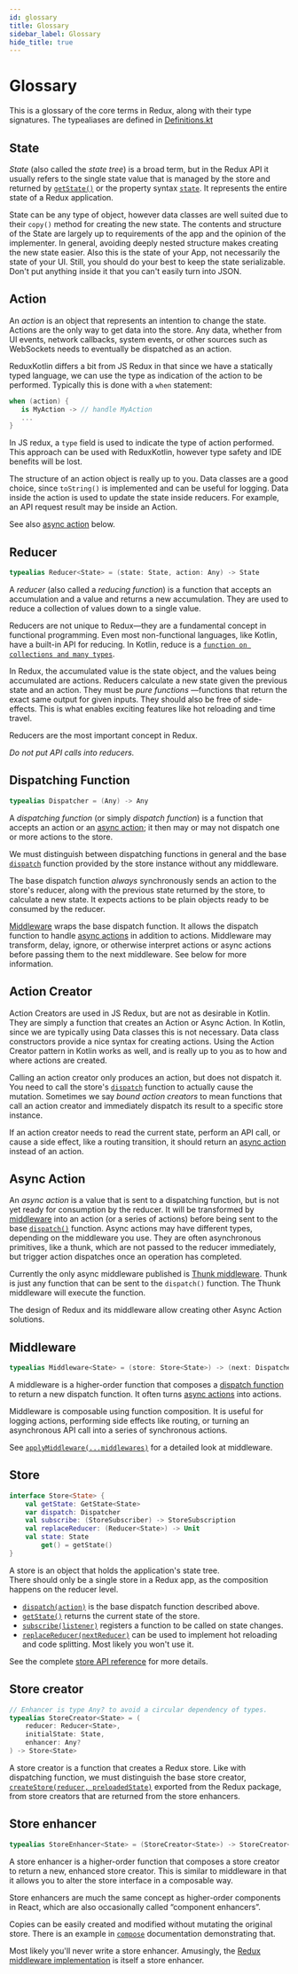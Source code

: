 ```yaml
---
id: glossary
title: Glossary
sidebar_label: Glossary
hide_title: true
---
```


# Glossary

This is a glossary of the core terms in Redux, along with their type signatures. The typealiases are
defined in [Definitions.kt](todo)

## State

_State_ (also called the _state tree_) is a broad term, but in the Redux API it usually refers to 
the single state value that is managed by the store and returned by 
[`getState()`](api/Store.md#getState) or the property syntax [`state`](api/Store.md#getState). It 
represents the entire state of a Redux application.

State can be any type of object, however data classes are well suited due to their `copy()` method 
for creating the new state.  The contents and structure of the State are largely up to requirements 
of the app and the opinion of the implementer.  In general, avoiding deeply nested structure makes 
creating the new state easier.  Also this is the state of your App, not necessarily the state of 
your UI. Still, you should do your best to keep the state serializable. Don't put anything inside it
that you can't easily turn into JSON.

## Action

An _action_ is an object that represents an intention to change the state. Actions are the only way 
to get data into the store. Any data, whether from UI events, network callbacks, system events, or 
other sources such as WebSockets needs to eventually be dispatched as an action.

ReduxKotlin differs a bit from JS Redux in that since we have a statically typed language, we can 
use the type as indication of the action to be performed. Typically this is done with a `when` 
statement:

```kotlin
when (action) {
   is MyAction -> // handle MyAction
   ...
}
```

In JS redux, a `type` field is used to indicate the type of action performed. This approach can be 
used with ReduxKotlin, however type safety and IDE benefits will be lost.

The structure of an action object is really up to you.  Data classes are a good choice, since 
`toString()` is implemented and can be useful for logging. Data inside the action is used to update 
the state inside reducers. For example, an API request result may be inside an Action.

See also [async action](#async-action) below.

## Reducer

```kotlin
typealias Reducer<State> = (state: State, action: Any) -> State
```

A _reducer_ (also called a _reducing function_) is a function that accepts an accumulation and a 
value and returns a new accumulation. They are used to reduce a collection of values down to a 
single value.

Reducers are not unique to Redux—they are a fundamental concept in functional programming. Even most 
non-functional languages, like Kotlin, have a built-in API for reducing. In Kotlin, reduce is a 
[`function on collections and many types`](https://kotlinlang.org/api/latest/jvm/stdlib/kotlin.collections/reduce.html).

In Redux, the accumulated value is the state object, and the values being accumulated are actions. 
Reducers calculate a new state given the previous state and an action. They must be _pure functions_
—functions that return the exact same output for given inputs. They should also be free of 
side-effects. This is what enables exciting features like hot reloading and time travel.

Reducers are the most important concept in Redux.

_Do not put API calls into reducers._

## Dispatching Function

```kotlin
typealias Dispatcher = (Any) -> Any
```

A _dispatching function_ (or simply _dispatch function_) is a function that accepts an action or an 
[async action](#async-action); it then may or may not dispatch one or more actions to the store.

We must distinguish between dispatching functions in general and the base 
[`dispatch`](api/Store.md#dispatchaction) function provided by the store instance without any 
middleware.

The base dispatch function _always_ synchronously sends an action to the store's reducer, along with
the previous state returned by the store, to calculate a new state. It expects actions to be plain 
objects ready to be consumed by the reducer.

[Middleware](#middleware) wraps the base dispatch function. It allows the dispatch function to 
handle [async actions](#async-action) in addition to actions. Middleware may transform, delay, 
ignore, or otherwise interpret actions or async actions before passing them to the next middleware. 
See below for more information.

## Action Creator

Action Creators are used in JS Redux, but are not as desirable in Kotlin. They are simply a function
that creates an Action or Async Action. In Kotlin, since we are typically using Data classes this is
not necessary. Data class constructors provide a nice syntax for creating actions. Using the Action
Creator pattern in Kotlin works as well, and is really up to you as to how and where actions are
created.

Calling an action creator only produces an action, but does not dispatch it. You need to call the
store's [`dispatch`](api/Store.md#dispatchaction) function to actually cause the mutation. Sometimes
we say _bound action creators_ to mean functions that call an action creator and immediately 
dispatch its result to a specific store instance.

If an action creator needs to read the current state, perform an API call, or cause a side effect,
like a routing transition, it should return an [async action](#async-action) instead of an action.

## Async Action

An _async action_ is a value that is sent to a dispatching function, but is not yet ready for
consumption by the reducer. It will be transformed by [middleware](#middleware) into an action (or a
series of actions) before being sent to the base [`dispatch()`](api/Store.md#dispatchaction) 
function. Async actions may have different types, depending on the middleware you use. They are 
often asynchronous primitives, like a thunk, which are not passed to the reducer immediately, but 
trigger action dispatches once an operation has completed.

Currently the only async middleware published is
[Thunk middleware](https://github.com/reduxkotlin/redux-kotlin-thunk). Thunk is just any function
that can be sent to the `dispatch()` function. The Thunk middleware will execute the function.

The design of Redux and its middleware allow creating other Async Action solutions.

## Middleware

```kotlin
typealias Middleware<State> = (store: Store<State>) -> (next: Dispatcher) -> (action: Any) -> Any
```

A middleware is a higher-order function that composes a
[dispatch function](#dispatching-function) to return a new dispatch function. It often turns
[async actions](#async-action) into actions.

Middleware is composable using function composition. It is useful for logging actions, performing
side effects like routing, or turning an asynchronous API call into a series of synchronous actions.

See [`applyMiddleware(...middlewares)`](./api/applyMiddleware.md) for a detailed look at middleware.

## Store

```kotlin
interface Store<State> {
    val getState: GetState<State>
    var dispatch: Dispatcher
    val subscribe: (StoreSubscriber) -> StoreSubscription
    val replaceReducer: (Reducer<State>) -> Unit
    val state: State
        get() = getState()
}
```

A store is an object that holds the application's state tree.  
There should only be a single store in a Redux app, as the composition happens on the reducer level.

- [`dispatch(action)`](api/Store.md#dispatchaction) is the base dispatch function described above.
- [`getState()`](api/Store.md#getState) returns the current state of the store.
- [`subscribe(listener)`](api/Store.md#subscribelistener) registers a function to be called on state
  changes.
- [`replaceReducer(nextReducer)`](api/Store.md#replacereducernextreducer) can be used to implement
  hot reloading and code splitting. Most likely you won't use it.

See the complete [store API reference](api/Store.md#dispatchaction) for more details.

## Store creator

```kotlin
// Enhancer is type Any? to avoid a circular dependency of types.
typealias StoreCreator<State> = (
    reducer: Reducer<State>,
    initialState: State,
    enhancer: Any?
) -> Store<State>
```

A store creator is a function that creates a Redux store. Like with dispatching function, we must
distinguish the base store creator, [`createStore(reducer, preloadedState)`](api/createStore.md) 
exported from the Redux package, from store creators that are returned from the store enhancers.

## Store enhancer

```kotlin
typealias StoreEnhancer<State> = (StoreCreator<State>) -> StoreCreator<State>
```

A store enhancer is a higher-order function that composes a store creator to return a new, enhanced
store creator. This is similar to middleware in that it allows you to alter the store interface in a
composable way.

Store enhancers are much the same concept as higher-order components in React, which are also
occasionally called “component enhancers”.

Copies can be easily created and modified without mutating the original store. There is an example
in
[`compose`](api/compose.md) documentation demonstrating that.

Most likely you'll never write a store enhancer. Amusingly, the
[Redux middleware implementation](api/applyMiddleware.md) is itself a store enhancer.
